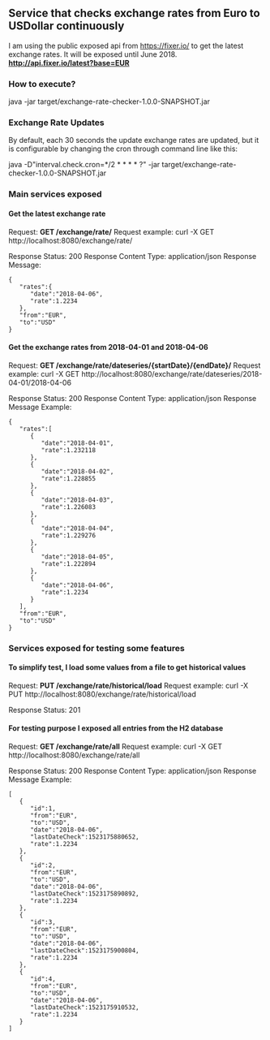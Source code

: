 ## Service that checks exchange rates from Euro to USDollar continuously
I am using the public exposed api from https://fixer.io/ to get the latest exchange rates. It will be exposed until June 2018.
**http://api.fixer.io/latest?base=EUR**

### How to execute?
java -jar target/exchange-rate-checker-1.0.0-SNAPSHOT.jar

### Exchange Rate Updates
By default, each 30 seconds the update exchange rates are updated, but it is configurable by changing the cron through command line like this:

java -D"interval.check.cron=*/2 * * * * ?" -jar target/exchange-rate-checker-1.0.0-SNAPSHOT.jar

### Main services exposed
#### Get the latest exchange rate
Request: **GET /exchange/rate/**
Request example: curl -X GET http://localhost:8080/exchange/rate/

Response Status: 200
Response Content Type: application/json
Response Message:
```
{
   "rates":{
      "date":"2018-04-06",
      "rate":1.2234
   },
   "from":"EUR",
   "to":"USD"
}
```

#### Get the exchange rates from 2018-04-01 and 2018-04-06
Request: **GET /exchange/rate/dateseries/{startDate}/{endDate}/**
Request example: curl -X GET http://localhost:8080/exchange/rate/dateseries/2018-04-01/2018-04-06


Response Status: 200
Response Content Type: application/json
Response Message Example:
```
{
   "rates":[
      {
         "date":"2018-04-01",
         "rate":1.232118
      },
      {
         "date":"2018-04-02",
         "rate":1.228855
      },
      {
         "date":"2018-04-03",
         "rate":1.226083
      },
      {
         "date":"2018-04-04",
         "rate":1.229276
      },
      {
         "date":"2018-04-05",
         "rate":1.222894
      },
      {
         "date":"2018-04-06",
         "rate":1.2234
      }
   ],
   "from":"EUR",
   "to":"USD"
}
```

### Services exposed for testing some features

#### To simplify test, I load some values from a file to get historical values
Request: **PUT /exchange/rate/historical/load**
Request example: curl -X PUT http://localhost:8080/exchange/rate/historical/load

Response Status: 201

#### For testing purpose I exposed all entries from the H2 database
Request: **GET /exchange/rate/all**
Request example: curl -X GET http://localhost:8080/exchange/rate/all

Response Status: 200
Response Content Type: application/json
Response Message Example:
```
[
   {
      "id":1,
      "from":"EUR",
      "to":"USD",
      "date":"2018-04-06",
      "lastDateCheck":1523175880652,
      "rate":1.2234
   },
   {
      "id":2,
      "from":"EUR",
      "to":"USD",
      "date":"2018-04-06",
      "lastDateCheck":1523175890892,
      "rate":1.2234
   },
   {
      "id":3,
      "from":"EUR",
      "to":"USD",
      "date":"2018-04-06",
      "lastDateCheck":1523175900804,
      "rate":1.2234
   },
   {
      "id":4,
      "from":"EUR",
      "to":"USD",
      "date":"2018-04-06",
      "lastDateCheck":1523175910532,
      "rate":1.2234
   }
]
```

